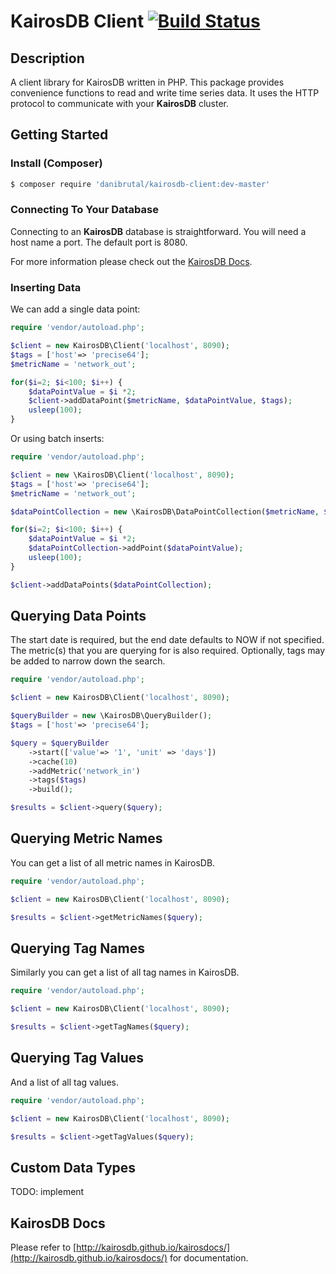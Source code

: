 # KairosDB Client [![Build Status](https://travis-ci.org/danibrutal/KairosDB-Client.png?branch=master)](https://travis-ci.org/danibrutal/KairosDB-Client)

## Description

A client library for KairosDB written in PHP.
This package provides convenience functions to read and write time series data.
It uses the HTTP protocol to communicate with your **KairosDB** cluster.

## Getting Started

### Install (Composer)

```bash
$ composer require 'danibrutal/kairosdb-client:dev-master'
```

### Connecting To Your Database

Connecting to an **KairosDB** database is straightforward. You will need a host
name a port. The default port is 8080.

For more information please check out the
[KairosDB Docs](http://kairosdb.github.io/kairosdocs/index.html).

### Inserting Data

We can add a single data point:

```php
require 'vendor/autoload.php';

$client = new KairosDB\Client('localhost', 8090);
$tags = ['host'=> 'precise64'];
$metricName = 'network_out';

for($i=2; $i<100; $i++) {
    $dataPointValue = $i *2;
    $client->addDataPoint($metricName, $dataPointValue, $tags);
    usleep(100);
}

```

Or using batch inserts:

```php
require 'vendor/autoload.php';

$client = new \KairosDB\Client('localhost', 8090);
$tags = ['host'=> 'precise64'];
$metricName = 'network_out';

$dataPointCollection = new \KairosDB\DataPointCollection($metricName, $tags);

for($i=2; $i<100; $i++) {
    $dataPointValue = $i *2;    
    $dataPointCollection->addPoint($dataPointValue);
    usleep(100);
}

$client->addDataPoints($dataPointCollection);
```


## Querying Data Points

The start date is required, but the end date defaults to NOW if not specified. The metric(s) that you are querying for is also required.
Optionally, tags may be added to narrow down the search.

```php
require 'vendor/autoload.php';

$client = new KairosDB\Client('localhost', 8090);

$queryBuilder = new \KairosDB\QueryBuilder();
$tags = ['host'=> 'precise64'];

$query = $queryBuilder
    ->start(['value'=> '1', 'unit' => 'days'])
    ->cache(10)
    ->addMetric('network_in')
    ->tags($tags)
    ->build();

$results = $client->query($query);
```


## Querying Metric Names

You can get a list of all metric names in KairosDB.

```php
require 'vendor/autoload.php';

$client = new KairosDB\Client('localhost', 8090);

$results = $client->getMetricNames($query);
```


## Querying Tag Names
Similarly you can get a list of all tag names in KairosDB.

```php
require 'vendor/autoload.php';

$client = new KairosDB\Client('localhost', 8090);

$results = $client->getTagNames($query);
```
	
## Querying Tag Values
And a list of all tag values.

```php
require 'vendor/autoload.php';

$client = new KairosDB\Client('localhost', 8090);

$results = $client->getTagValues($query);
```


## Custom Data Types
TODO: implement

## KairosDB Docs

Please refer to
[http://kairosdb.github.io/kairosdocs/](http://kairosdb.github.io/kairosdocs/)
for documentation.